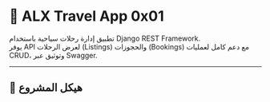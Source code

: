 # 🧳 ALX Travel App 0x01

تطبيق إدارة رحلات سياحية باستخدام Django REST Framework.  
يوفر API لعرض الرحلات (Listings) والحجوزات (Bookings) مع دعم كامل لعمليات CRUD، وتوثيق عبر Swagger.

---

## 📁 هيكل المشروع


